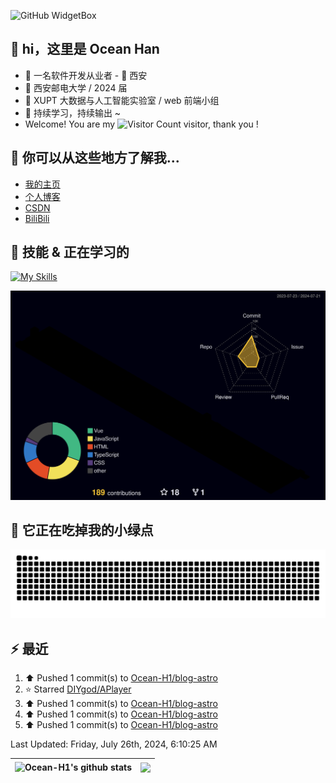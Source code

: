 ![GitHub WidgetBox](https://github-widgetbox.vercel.app/api/profile?username=Ocean-H1&data=followers,repositories,stars,commits)

## 👋 hi，这里是 Ocean Han

- 👦 一名软件开发从业者 - 📍 西安
- 🏫 西安邮电大学 / 2024 届
- 🧐 XUPT 大数据与人工智能实验室 / web 前端小组
- 🚀 持续学习，持续输出 ~
- Welcome! You are my ![Visitor Count](https://profile-counter.glitch.me/Ocean_H1/count.svg) visitor, thank you !

## 🎉 你可以从这些地方了解我...

- [我的主页](https://oceanh.top)
- [个人博客](https://blog.oceanh.top/)
- [CSDN](https://blog.csdn.net/qq_51368103?spm=1000.2115.3001.5343)
- [BiliBili](https://space.bilibili.com/382688944/favlist)

## 🚀 技能 & 正在学习的

[![My Skills](https://skillicons.dev/icons?i=vite,vue,react,electron,webpack,nodejs,js,ts,c)](https://github.com/Ocean-H1)

![rainbow gif](https://raw.githubusercontent.com/Ocean-H1/Ocean-H1/main/profile-3d-contrib/profile-night-rainbow.svg)

## 🐍 它正在吃掉我的小绿点

![snake gif](https://raw.githubusercontent.com/Ocean-H1/Ocean-H1/output/github-contribution-grid-snake.svg)

## ⚡ 最近

<!--RECENT_ACTIVITY:start-->
1. ⬆️ Pushed 1 commit(s) to [Ocean-H1/blog-astro](https://github.com/Ocean-H1/blog-astro)<br>
2. ⭐ Starred [DIYgod/APlayer](https://github.com/DIYgod/APlayer)<br>
3. ⬆️ Pushed 1 commit(s) to [Ocean-H1/blog-astro](https://github.com/Ocean-H1/blog-astro)<br>
4. ⬆️ Pushed 1 commit(s) to [Ocean-H1/blog-astro](https://github.com/Ocean-H1/blog-astro)<br>
5. ⬆️ Pushed 1 commit(s) to [Ocean-H1/blog-astro](https://github.com/Ocean-H1/blog-astro)<br>
<!--RECENT_ACTIVITY:end-->

<!--RECENT_ACTIVITY:last_update-->
Last Updated: Friday, July 26th, 2024, 6:10:25 AM
<!--RECENT_ACTIVITY:last_update_end-->

| <a> <img align="center" src="https://github-readme-stats.vercel.app/api?username=Ocean-H1&show_icons=true&include_all_commits=true&theme=buefy&hide_border=true" alt="Ocean-H1's github stats" /> </a> | <a> <img align="center" src="https://github-readme-stats.vercel.app/api/top-langs/?username=Ocean-H1&layout=compact&theme=buefy&hide_border=true" /> </a> |
| ------------------------------------------------------------------------------------------------------------------------------------------------------------------------------------------------------ | --------------------------------------------------------------------------------------------------------------------------------------------------------- |
